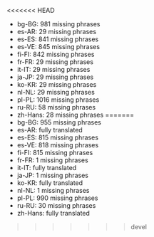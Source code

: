 <<<<<<< HEAD
- bg-BG: 981 missing phrases
- es-AR: 29 missing phrases
- es-ES: 841 missing phrases
- es-VE: 845 missing phrases
- fi-FI: 842 missing phrases
- fr-FR: 29 missing phrases
- it-IT: 29 missing phrases
- ja-JP: 29 missing phrases
- ko-KR: 29 missing phrases
- nl-NL: 29 missing phrases
- pl-PL: 1016 missing phrases
- ru-RU: 58 missing phrases
- zh-Hans: 28 missing phrases
=======
- bg-BG: 955 missing phrases
- es-AR: fully translated
- es-ES: 815 missing phrases
- es-VE: 818 missing phrases
- fi-FI: 815 missing phrases
- fr-FR: 1 missing phrases
- it-IT: fully translated
- ja-JP: 1 missing phrases
- ko-KR: fully translated
- nl-NL: 1 missing phrases
- pl-PL: 990 missing phrases
- ru-RU: 30 missing phrases
- zh-Hans: fully translated
>>>>>>> devel
